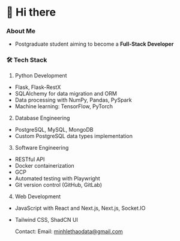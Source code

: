 <!---
minhle35/minhle35 is a ✨ special ✨ repository because its `README.md` (this file) appears on your GitHub profile.
You can click the Preview link to take a look at your changes.
--->
# 👋 Hi there

### About Me  
- Postgraduate student aiming to become a **Full-Stack Developer**  

### 🛠️ Tech Stack

1. Python Development

- Flask, Flask-RestX 
- SQLAlchemy for data migration and ORM
- Data processing with NumPy, Pandas, PySpark
- Machine learning: TensorFlow, PyTorch

2. Database Engineering

- PostgreSQL, MySQL, MongoDB
- Custom PostgreSQL data types implementation


3. Software Engineering

- RESTful API 
- Docker containerization
- GCP
- Automated testing with Playwright
- Git version control (GitHub, GitLab)


4. Web Development

- JavaScript with React and Next.js, Next.js, Socket.IO
- Tailwind CSS, ShadCN UI

  Contact:
  Email: minhlethaodata@gmail.com


